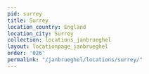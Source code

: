 ```yaml
---
pid: surrey
title: Surrey
location_country: England
location_city: Surrey
collection: locations_janbrueghel
layout: locationpage_janbrueghel
order: '026'
permalink: "/janbrueghel/locations/surrey/"
---
```


